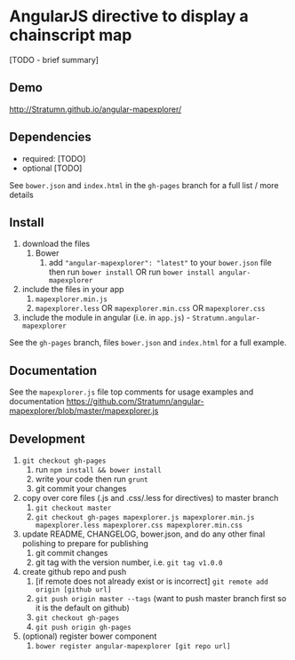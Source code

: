 # AngularJS directive to display a chainscript map

[TODO - brief summary]

## Demo
http://Stratumn.github.io/angular-mapexplorer/

## Dependencies
- required:
	[TODO]
- optional
	[TODO]

See `bower.json` and `index.html` in the `gh-pages` branch for a full list / more details

## Install
1. download the files
	1. Bower
		1. add `"angular-mapexplorer": "latest"` to your `bower.json` file then run `bower install` OR run `bower install angular-mapexplorer`
2. include the files in your app
	1. `mapexplorer.min.js`
	2. `mapexplorer.less` OR `mapexplorer.min.css` OR `mapexplorer.css`
3. include the module in angular (i.e. in `app.js`) - `Stratumn.angular-mapexplorer`

See the `gh-pages` branch, files `bower.json` and `index.html` for a full example.


## Documentation
See the `mapexplorer.js` file top comments for usage examples and documentation
https://github.com/Stratumn/angular-mapexplorer/blob/master/mapexplorer.js


## Development

1. `git checkout gh-pages`
	1. run `npm install && bower install`
	2. write your code then run `grunt`
	3. git commit your changes
2. copy over core files (.js and .css/.less for directives) to master branch
	1. `git checkout master`
	2. `git checkout gh-pages mapexplorer.js mapexplorer.min.js mapexplorer.less mapexplorer.css mapexplorer.min.css`
3. update README, CHANGELOG, bower.json, and do any other final polishing to prepare for publishing
	1. git commit changes
	2. git tag with the version number, i.e. `git tag v1.0.0`
4. create github repo and push
	1. [if remote does not already exist or is incorrect] `git remote add origin [github url]`
	2. `git push origin master --tags` (want to push master branch first so it is the default on github)
	3. `git checkout gh-pages`
	4. `git push origin gh-pages`
5. (optional) register bower component
	1. `bower register angular-mapexplorer [git repo url]`

